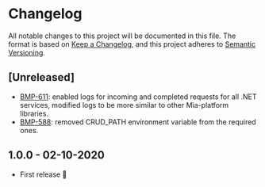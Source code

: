 # Changelog

All notable changes to this project will be documented in this file.
The format is based on [Keep a Changelog](https://keepachangelog.com/en/1.0.0/),
and this project adheres to [Semantic Versioning](https://semver.org/spec/v2.0.0.html).

## [Unreleased]

- [BMP-611](https://makeitapp.atlassian.net/browse/BMP-611): enabled logs for incoming and completed requests for all .NET services, modified logs to be more similar to other Mia-platform libraries.
- [BMP-588](https://makeitapp.atlassian.net/browse/BMP-588): removed CRUD_PATH environment variable from the required ones.

## 1.0.0 - 02-10-2020

 - First release 🎉
